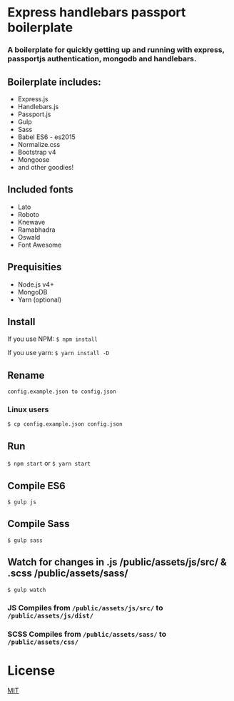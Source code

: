 # Express handlebars passport boilerplate

### A boilerplate for quickly getting up and running with express, passportjs authentication, mongodb and handlebars.


## Boilerplate includes:
* Express.js
* Handlebars.js
* Passport.js
* Gulp
* Sass
* Babel ES6 - es2015
* Normalize.css
* Bootstrap v4
* Mongoose
* and other goodies!

## Included fonts
* Lato
* Roboto
* Knewave
* Ramabhadra
* Oswald
* Font Awesome

## Prequisities
* Node.js v4+
* MongoDB
* Yarn (optional)

## Install
If you use NPM:
`$ npm install`

If you use yarn:
`$ yarn install -D`

## Rename
`config.example.json to config.json`
### Linux users
`$ cp config.example.json config.json`

## Run
`$ npm start`
or
`$ yarn start`

## Compile ES6
`$ gulp js`

## Compile Sass
`$ gulp sass`

## Watch for changes in .js /public/assets/js/src/ & .scss /public/assets/sass/
`$ gulp watch`

### JS Compiles from `/public/assets/js/src/` to `/public/assets/js/dist/`
### SCSS Compiles from `/public/assets/sass/` to `/public/assets/css/`

# License
[MIT](https://opensource.org/licenses/MIT) 
